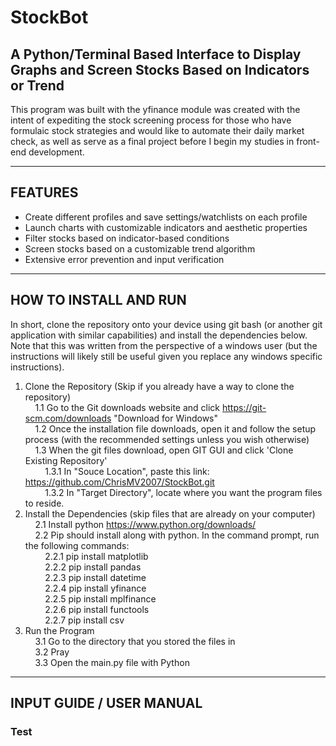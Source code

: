 # StockBot

## A Python/Terminal Based Interface to Display Graphs and Screen Stocks Based on Indicators or Trend

This program was built with the yfinance module was created with the intent of expediting the stock screening process for those who have formulaic stock strategies and would like to automate their daily market check, as well as serve as a final project before I begin my studies in front-end development.

<hr />

## FEATURES
- Create different profiles and save settings/watchlists on each profile
- Launch charts with customizable indicators and aesthetic properties
- Filter stocks based on indicator-based conditions
- Screen stocks based on a customizable trend algorithm
- Extensive error prevention and input verification

<hr />

## HOW TO INSTALL AND RUN
In short, clone the repository onto your device using git bash (or another git application with similar capabilities) and install the dependencies below. Note that this was written from the perspective of a windows user (but the instructions will likely still be useful given you replace any windows specific instructions).
1. Clone the Repository (Skip if you already have a way to clone the repository)<br/>
&nbsp;&nbsp;&nbsp;&nbsp;1.1 Go to the Git downloads website and click https://git-scm.com/downloads "Download for Windows"<br/>
&nbsp;&nbsp;&nbsp;&nbsp;1.2 Once the installation file downloads, open it and follow the setup process (with the recommended settings unless you wish otherwise)<br/>
&nbsp;&nbsp;&nbsp;&nbsp;1.3 When the git files download, open GIT GUI and click 'Clone Existing Repository'<br/>
&nbsp;&nbsp;&nbsp;&nbsp;&nbsp;&nbsp;&nbsp;&nbsp;1.3.1 In "Souce Location", paste this link: https://github.com/ChrisMV2007/StockBot.git <br/>
&nbsp;&nbsp;&nbsp;&nbsp;&nbsp;&nbsp;&nbsp;&nbsp;1.3.2 In "Target Directory", locate where you want the program files to reside.<br/>
2. Install the Dependencies (skip files that are already on your computer)<br/>
&nbsp;&nbsp;&nbsp;&nbsp;2.1 Install python https://www.python.org/downloads/<br/>
&nbsp;&nbsp;&nbsp;&nbsp;2.2 Pip should install along with python. In the command prompt, run the following commands:<br/>
&nbsp;&nbsp;&nbsp;&nbsp;&nbsp;&nbsp;&nbsp;&nbsp;2.2.1 pip install matplotlib<br/>
&nbsp;&nbsp;&nbsp;&nbsp;&nbsp;&nbsp;&nbsp;&nbsp;2.2.2 pip install pandas<br/>
&nbsp;&nbsp;&nbsp;&nbsp;&nbsp;&nbsp;&nbsp;&nbsp;2.2.3 pip install datetime<br/>
&nbsp;&nbsp;&nbsp;&nbsp;&nbsp;&nbsp;&nbsp;&nbsp;2.2.4 pip install yfinance<br/>
&nbsp;&nbsp;&nbsp;&nbsp;&nbsp;&nbsp;&nbsp;&nbsp;2.2.5 pip install mplfinance<br/>
&nbsp;&nbsp;&nbsp;&nbsp;&nbsp;&nbsp;&nbsp;&nbsp;2.2.6 pip install functools<br/>
&nbsp;&nbsp;&nbsp;&nbsp;&nbsp;&nbsp;&nbsp;&nbsp;2.2.7 pip install csv<br/>
3. Run the Program<br/>
&nbsp;&nbsp;&nbsp;&nbsp;3.1 Go to the directory that you stored the files in<br/>
&nbsp;&nbsp;&nbsp;&nbsp;3.2 Pray<br/>
&nbsp;&nbsp;&nbsp;&nbsp;3.3 Open the main.py file with Python<br/>

<hr />

## INPUT GUIDE / USER MANUAL

### Test
